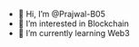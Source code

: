 - 👋 Hi, I’m @Prajwal-B05
- 👀 I’m interested in Blockchain
- 🌱 I’m currently learning Web3


<!---
Prajwal-B05/Prajwal-B05 is a ✨ special ✨ repository because its `README.md` (this file) appears on your GitHub profile.
You can click the Preview link to take a look at your changes.
--->
